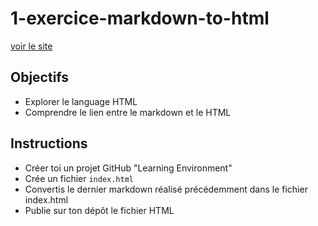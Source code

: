 # 1-exercice-markdown-to-html

[voir le site](#)

## Objectifs
* Explorer le language HTML
* Comprendre le lien entre le markdown et le HTML

## Instructions
* Créer toi un projet GitHub "Learning Environment"
* Crée un fichier `index.html`
* Convertis le dernier markdown réalisé précédemment dans le fichier index.html
* Publie sur ton dépôt le fichier HTML


